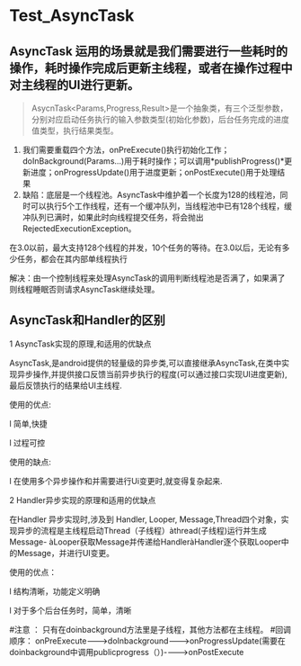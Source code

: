 # Test_AsyncTask
##   AsyncTask 运用的场景就是我们需要进行一些耗时的操作，耗时操作完成后更新主线程，或者在操作过程中对主线程的UI进行更新。
> AsycnTask<Params,Progress,Result>是一个抽象类，有三个泛型参数，分别对应启动任务执行的输入参数类型(初始化参数)，后台任务完成的进度值类型，执行结果类型。

 1. 我们需要重载四个方法，onPreExecute()执行初始化工作；doInBackground(Params...)用于耗时操作；可以调用*publishProgress()*更新进度；onProgressUpdate()用于进度更新；onPostExecute()用于处理结果
 2. 缺陷：底层是一个线程池。AsyncTask中维护着一个长度为128的线程池，同时可以执行5个工作线程，还有一个缓冲队列，当线程池中已有128个线程，缓冲队列已满时，如果此时向线程提交任务，将会抛出RejectedExecutionException。

在3.0以前，最大支持128个线程的并发，10个任务的等待。在3.0以后，无论有多少任务，都会在其内部单线程执行


解决：由一个控制线程来处理AsyncTask的调用判断线程池是否满了，如果满了则线程睡眠否则请求AsyncTask继续处理。


## AsyncTask和Handler的区别

 1  AsyncTask实现的原理,和适用的优缺点

AsyncTask,是android提供的轻量级的异步类,可以直接继承AsyncTask,在类中实现异步操作,并提供接口反馈当前异步执行的程度(可以通过接口实现UI进度更新),最后反馈执行的结果给UI主线程.

使用的优点:

l  简单,快捷

l  过程可控

使用的缺点:

l  在使用多个异步操作和并需要进行Ui变更时,就变得复杂起来.

2 Handler异步实现的原理和适用的优缺点

在Handler 异步实现时,涉及到 Handler, Looper, Message,Thread四个对象，实现异步的流程是主线程启动Thread（子线程）àthread(子线程)运行并生成Message- àLooper获取Message并传递给HandleràHandler逐个获取Looper中的Message，并进行UI变更。

使用的优点：

l  结构清晰，功能定义明确

l  对于多个后台任务时，简单，清晰


#注意 ： 只有在doinbackground方法里是子线程，其他方法都在主线程。
#回调顺序： onPreExecute--->doInbackground--->onProgressUpdate(需要在doinbackground中调用publicprogress（）)---->onPostExecute
